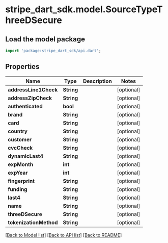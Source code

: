 # stripe_dart_sdk.model.SourceTypeThreeDSecure

## Load the model package
```dart
import 'package:stripe_dart_sdk/api.dart';
```

## Properties
Name | Type | Description | Notes
------------ | ------------- | ------------- | -------------
**addressLine1Check** | **String** |  | [optional] 
**addressZipCheck** | **String** |  | [optional] 
**authenticated** | **bool** |  | [optional] 
**brand** | **String** |  | [optional] 
**card** | **String** |  | [optional] 
**country** | **String** |  | [optional] 
**customer** | **String** |  | [optional] 
**cvcCheck** | **String** |  | [optional] 
**dynamicLast4** | **String** |  | [optional] 
**expMonth** | **int** |  | [optional] 
**expYear** | **int** |  | [optional] 
**fingerprint** | **String** |  | [optional] 
**funding** | **String** |  | [optional] 
**last4** | **String** |  | [optional] 
**name** | **String** |  | [optional] 
**threeDSecure** | **String** |  | [optional] 
**tokenizationMethod** | **String** |  | [optional] 

[[Back to Model list]](../README.md#documentation-for-models) [[Back to API list]](../README.md#documentation-for-api-endpoints) [[Back to README]](../README.md)



